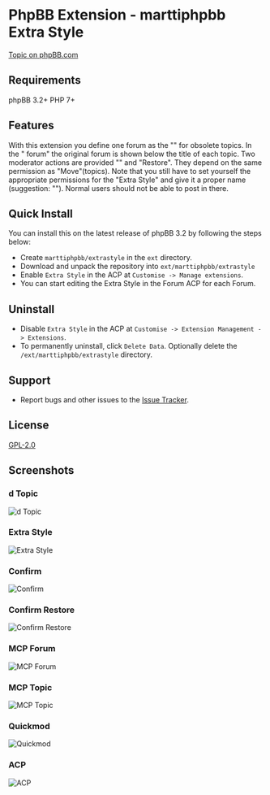 # PhpBB Extension - marttiphpbb Extra Style

[Topic on phpBB.com](https://www.phpbb.com/community/viewtopic.php?f=456&t=2470326)

## Requirements

phpBB 3.2+ PHP 7+

## Features

With this extension you define one forum as the "" for obsolete topics.
In the " forum" the original forum is shown below the title of each topic.
Two moderator actions are provided "" and "Restore". They depend on the same permission as "Move"(topics).
Note that you still have to set yourself the appropriate permissions for the "Extra Style" and give it a proper name (suggestion: ""). Normal users should not be able to post in there.

## Quick Install

You can install this on the latest release of phpBB 3.2 by following the steps below:

* Create `marttiphpbb/extrastyle` in the `ext` directory.
* Download and unpack the repository into `ext/marttiphpbb/extrastyle`
* Enable `Extra Style` in the ACP at `Customise -> Manage extensions`.
* You can start editing the Extra Style in the Forum ACP for each Forum.

## Uninstall

* Disable `Extra Style` in the ACP at `Customise -> Extension Management -> Extensions`.
* To permanently uninstall, click `Delete Data`. Optionally delete the `/ext/marttiphpbb/extrastyle` directory.

## Support

* Report bugs and other issues to the [Issue Tracker](https://github.com/marttiphpbb/phpbb-ext-extrastyle/issues).

## License

[GPL-2.0](license.txt)

## Screenshots

### d Topic

![d Topic](doc/d_topic.png)

### Extra Style

![Extra Style](doc/_forum.png)

### Confirm 

![Confirm ](doc/confirm_.png)

### Confirm Restore

![Confirm Restore](doc/confirm_restore.png)

### MCP Forum

![MCP Forum](doc/mcp_forum.png)

### MCP Topic

![MCP Topic](doc/mcp_topic.png)

### Quickmod

![Quickmod](doc/quickmod.png)

### ACP

![ACP](doc/acp.png)
